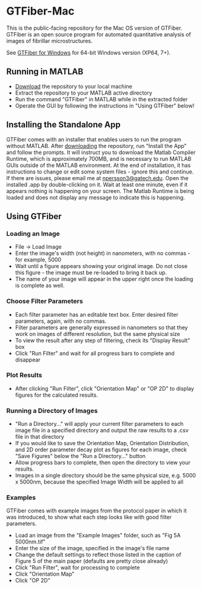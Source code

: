 # GTFiber-Mac
This is the public-facing repository for the Mac OS version of GTFiber. GTFiber is an open source program for automated quantitative analysis of images of fibrillar microstructures.

See [GTFiber for Windows](https://github.com/Imperssonator/GTFiber-Windows) for 64-bit Windows version (XP64, 7+).

## Running in MATLAB
* [Download](https://github.com/Imperssonator/GTFiber-Mac/archive/master.zip) the repository to your local machine
* Extract the repository to your MATLAB active directory
* Run the command "GTFiber" in MATLAB while in the extracted folder
* Operate the GUI by following the instructions in "Using GTFiber" below!

## Installing the Standalone App
GTFiber comes with an installer that enables users to run the program without MATLAB. After [downloading](https://github.com/Imperssonator/GTFiber-Mac/archive/master.zip)
the repository, run "Install the App" and follow the prompts. It will instruct you to download the Matlab Compiler Runtime, which is approximately 700MB, and is necessary to run MATLAB GUIs outside of the MATLAB environment. 
At the end of installation, it has instructions to change or edit some system files - ignore this and continue. If there are issues, please email me at npersson3@gatech.edu.
Open the installed .app by double-clicking on it. Wait at least one minute, even if it appears nothing is happening on your screen. The Matlab Runtime is being loaded and does not display any message to indicate this is happening. 

## Using GTFiber

### Loading an Image
* File -> Load Image
* Enter the image's width (not height) in nanometers, with no commas - for example, 5000
* Wait until a figure appears showing your original image. Do not close this figure - the image must be re-loaded to bring it back up.
* The name of your image will appear in the upper right once the loading is complete as well.

### Choose Filter Parameters
* Each filter parameter has an editable text box. Enter desired filter parameters, again, with no commas.
* Filter parameters are generally expressed in nanometers so that they work on images of different resolution, but the same physical size
* To view the result after any step of filtering, check its "Display Result" box
* Click "Run Filter" and wait for all progress bars to complete and disappear

### Plot Results
* After clicking "Run Filter", click "Orientation Map" or "OP 2D" to display figures for the calculated results.

### Running a Directory of Images
* "Run a Directory..." will apply your current filter parameters to each image file in a specified directory and output the raw results to a .csv file in that directory
* If you would like to save the Orientation Map, Orientation Distribution, and 2D order parameter decay plot as figures for each image, check "Save Figures" below the "Run a Directory..." button
* Allow progress bars to complete, then open the directory to view your results.
* Images in a single directory should be the same physical size, e.g. 5000 x 5000nm, because the specified Image Width will be applied to all

### Examples
GTFiber comes with example images from the protocol paper in which it was introduced, to show what each step looks like with good filter parameters.

* Load an image from the "Example Images" folder, such as "Fig 5A 5000nm.tif"
* Enter the size of the image, specified in the image's file name
* Change the default settings to reflect those listed in the caption of Figure 5 of the main paper (defaults are pretty close already)
* Click "Run Filter", wait for processing to complete
* Click "Orientation Map"
* Click "OP 2D"
